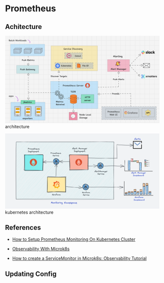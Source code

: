 # Prometheus

## Achitecture

![alt text](image.png)
architecture

![alt text](image-1.png)
kubernetes architecture

## References

- [How to Setup Prometheus Monitoring On Kubernetes Cluster](https://devopscube.com/setup-prometheus-monitoring-on-kubernetes/)

- [Observability With Microk8s](https://betterprogramming.pub/observability-with-microk8s-14c1f0ff5183)

- [How to create a ServiceMonitor in Microk8s: Observability Tutorial](https://nuculabs.dev/p/how-to-create-a-servicemonitor-in-microk8s-observability-tutorial)

## Updating Config